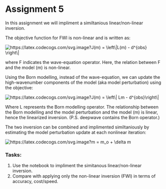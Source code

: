 # Assignment 5

In this assignment we will impliment a similtanious linear/non-linear inversion. 
 

The objective function for FWI is non-linear and is written as:

<img src="https://latex.codecogs.com/svg.image?J(m)&space;=&space;\left\|L(m)&space;-&space;d^{obs}&space;\right\|" title="https://latex.codecogs.com/svg.image?J(m) = \left\|L(m) - d^{obs} \right\|" />

where F indicates the wave-equation operator. Here, the relation between F and the model (m) is non-linear.

Using the Born modelling, instead of the wave-equation, we can update the high-wavenumber components of the model (aka model perturbation) using the objective: 

<img src="https://latex.codecogs.com/svg.image?J(m)&space;=&space;\left\|&space;Lm&space;-&space;d^{obs}\right\|" title="https://latex.codecogs.com/svg.image?J(m) = \left\| Lm - d^{obs}\right\|" />

Where L represents the Born modelling operator. The relationship between the Born modelling and the model perturbation and the model (m) is linear, hence the linearized inversion. (P.S. deepwave contains the Born operator.)


The two inversion can be combined and implimented similtaniously by estimating the model perturbation update at each nonlinear iteration:

<img src="https://latex.codecogs.com/svg.image?m&space;=&space;m_o&space;&plus;&space;\delta&space;m" title="https://latex.codecogs.com/svg.image?m = m_o + \delta m" />






### Tasks: 
1. Use the notebook to impliment the simitanous linear/non-linear inversion.
2. Compare with applying only the non-linear inversion (FWI) in terms of accuracy, cost/speed. 
